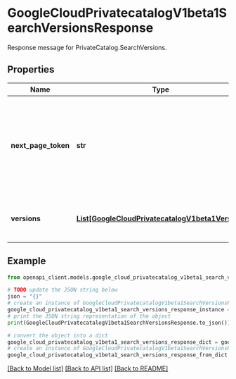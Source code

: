 # GoogleCloudPrivatecatalogV1beta1SearchVersionsResponse

Response message for PrivateCatalog.SearchVersions.

## Properties

Name | Type | Description | Notes
------------ | ------------- | ------------- | -------------
**next_page_token** | **str** | A pagination token returned from a previous call to SearchVersions that indicates from where the listing should continue. This field is optional. | [optional] 
**versions** | [**List[GoogleCloudPrivatecatalogV1beta1Version]**](GoogleCloudPrivatecatalogV1beta1Version.md) | The &#x60;Version&#x60; resources computed from the resource context. | [optional] 

## Example

```python
from openapi_client.models.google_cloud_privatecatalog_v1beta1_search_versions_response import GoogleCloudPrivatecatalogV1beta1SearchVersionsResponse

# TODO update the JSON string below
json = "{}"
# create an instance of GoogleCloudPrivatecatalogV1beta1SearchVersionsResponse from a JSON string
google_cloud_privatecatalog_v1beta1_search_versions_response_instance = GoogleCloudPrivatecatalogV1beta1SearchVersionsResponse.from_json(json)
# print the JSON string representation of the object
print(GoogleCloudPrivatecatalogV1beta1SearchVersionsResponse.to_json())

# convert the object into a dict
google_cloud_privatecatalog_v1beta1_search_versions_response_dict = google_cloud_privatecatalog_v1beta1_search_versions_response_instance.to_dict()
# create an instance of GoogleCloudPrivatecatalogV1beta1SearchVersionsResponse from a dict
google_cloud_privatecatalog_v1beta1_search_versions_response_from_dict = GoogleCloudPrivatecatalogV1beta1SearchVersionsResponse.from_dict(google_cloud_privatecatalog_v1beta1_search_versions_response_dict)
```
[[Back to Model list]](../README.md#documentation-for-models) [[Back to API list]](../README.md#documentation-for-api-endpoints) [[Back to README]](../README.md)


